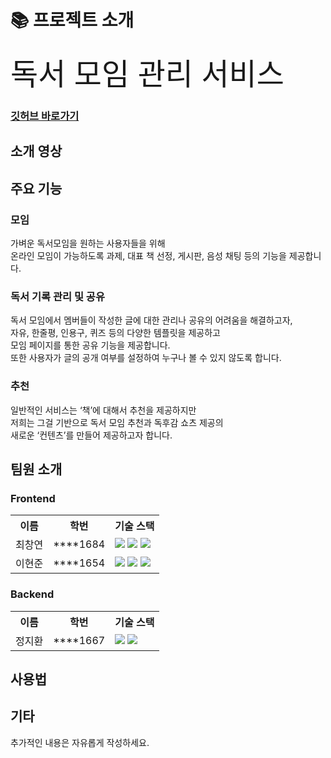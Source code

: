 # 📚 프로젝트 소개

<font size=20>독서 모임 관리 서비스</font>

### [깃허브 바로가기](https://github.com/kookmin-sw/capstone-2024-39)

## 소개 영상

## 주요 기능

### 모임 ###
가벼운 독서모임을 원하는 사용자들을 위해<br>
온라인 모임이 가능하도록 과제, 대표 책 선정, 게시판, 음성 채팅 등의 기능을 제공합니다.<br>

### 독서 기록 관리 및 공유
독서 모임에서 멤버들이 작성한 글에 대한 관리나 공유의 어려움을 해결하고자,<br>
자유, 한줄평, 인용구, 퀴즈 등의 다양한 템플릿을 제공하고<br>
모임 페이지를 통한 공유 기능을 제공합니다.<br>
또한 사용자가 글의 공개 여부를 설정하여 누구나 볼 수 있지 않도록 합니다.<br>

### 추천
일반적인 서비스는 ‘책’에 대해서 추천을 제공하지만<br>
저희는 그걸 기반으로 독서 모임 추천과 독후감 쇼츠 제공의<br>
새로운 ‘컨텐츠’를 만들어 제공하고자 합니다.<br>

## 팀원 소개
### Frontend
<table>
    <tr>
        <th>이름</th>
        <th>학번</th>
        <th>기술 스택</th>
    </tr>
    <tr>
        <td valign = "middle">최창연</td>
        <td>****1684</td>
        <td><img src="https://img.shields.io/badge/Flutter-%2302569B.svg?style=for-the-badge&logo=Flutter&logoColor=white"> <img src="https://img.shields.io/badge/Android-3DDC84?style=for-the-badge&logo=android&logoColor=white"> <img src="https://img.shields.io/badge/iOS-000000?style=for-the-badge&logo=ios&logoColor=white"></td>
    </tr>
    <tr>
        <td valign = "middle">이현준</td>
        <td>****1654</td>
        <td><img src="https://img.shields.io/badge/Flutter-%2302569B.svg?style=for-the-badge&logo=Flutter&logoColor=white"> <img src="https://img.shields.io/badge/Android-3DDC84?style=for-the-badge&logo=android&logoColor=white"> <img src="https://img.shields.io/badge/iOS-000000?style=for-the-badge&logo=ios&logoColor=white"></td>
    </tr>
</table>

### Backend
<table>
    <tr>
        <th>이름</th>
        <th>학번</th>
        <th>기술 스택</th>
    </tr>
    <tr>
        <td valign = middle>정지환</td>
        <td>****1667</td>
        <td><img src="https://img.shields.io/badge/spring-%236DB33F.svg?style=for-the-badge&logo=spring&logoColor=white"> 
            <img src="https://img.shields.io/badge/mysql-4479A1.svg?style=for-the-badge&logo=mysql&logoColor=white"></td>
    </tr>
</table>


## 사용법

## 기타
추가적인 내용은 자유롭게 작성하세요.